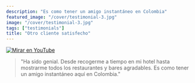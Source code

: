 ```yaml
---
description: "Es como tener un amigo instantáneo en Colombia"
featured_image: "/cover/testimonial-3.jpg"
image: "/cover/testimonial-3.jpg"
tags: ["testimonials"]
title: "Otro cliente satisfecho"
---
```


[![Mirar en YouTube](/images/testimonial-3-cover.png)](../testimonial-3/testimonial-3.html)

> "Ha sido genial. Desde recogerme a tiempo en mi hotel hasta mostrarme todos los restaurantes y bares agradables. Es como tener un amigo instantáneo aquí en Colombia."